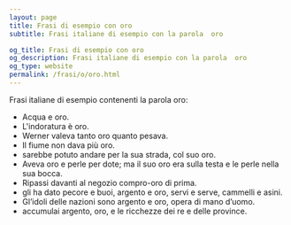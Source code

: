 ```yaml
---
layout: page
title: Frasi di esempio con oro 
subtitle: Frasi italiane di esempio con la parola  oro

og_title: Frasi di esempio con oro 
og_description: Frasi italiane di esempio con la parola  oro
og_type: website
permalink: /frasi/o/oro.html
---
```


Frasi italiane di esempio contenenti la parola oro:


- Acqua e oro.
- L'indoratura è oro.
- Werner valeva tanto oro quanto pesava.
- Il fiume non dava più oro.
- sarebbe potuto andare per la sua strada, col suo oro.
- Aveva oro e perle per dote; ma il suo oro era sulla testa e le perle nella sua bocca.
- Ripassi davanti al negozio compro-oro di prima.
- gli ha dato pecore e buoi, argento e oro, servi e serve, cammelli e asini.
- Gl’idoli delle nazioni sono argento e oro, opera di mano d’uomo.
- accumulai argento, oro, e le ricchezze dei re e delle province.
